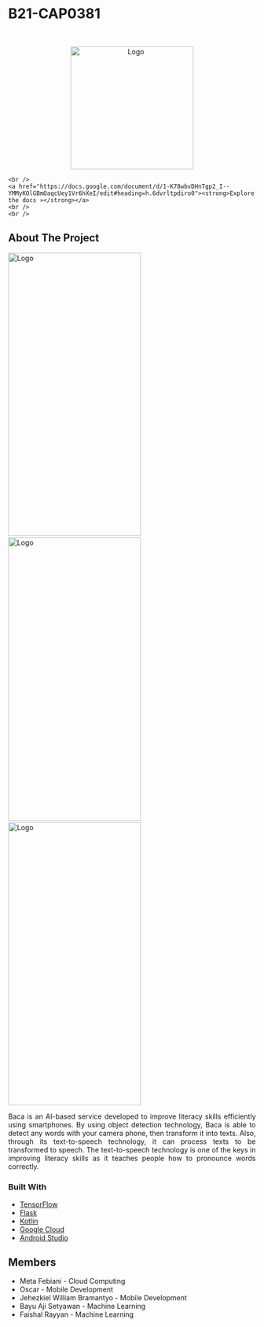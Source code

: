 # B21-CAP0381



<!-- PROJECT LOGO -->
<br />
<p align="center">
  <a href="https://github.com/SinLexT/Baca">
    <img src="https://user-images.githubusercontent.com/55538047/121354386-08b0aa00-c959-11eb-9bcf-13e387dec9ce.jpg" alt="Logo" width="250" height="250">
  </a>



  <p align="center">

    <br />
    <a href="https://docs.google.com/document/d/1-K78wbvDHnTgp2_I--YMMyKOlGBmOaqcUey1Vr6hXeI/edit#heading=h.6dvrltpdiro0"><strong>Explore the docs »</strong></a>
    <br />
    <br />

  </p>
</p>



<!-- ABOUT THE PROJECT -->
## About The Project

<p align="center">


<img src="https://user-images.githubusercontent.com/55538047/121356856-778f0280-c95b-11eb-9480-5cf498e0be97.jpg" alt="Logo" width="270" height="576.5">&nbsp; &nbsp;<img src="https://user-images.githubusercontent.com/55538047/121356921-8a093c00-c95b-11eb-896a-6e2da089c5ef.jpg" alt="Logo" width="270" height="576.5">&nbsp; &nbsp;<img src="https://user-images.githubusercontent.com/55538047/121356991-98efee80-c95b-11eb-856e-44a5065a1141.jpg" alt="Logo" width="270" height="576.5">



<div style="text-align: justify">Baca is an AI-based service developed to improve literacy skills efficiently using smartphones. By using object detection technology, Baca is able to detect any words with your camera phone, then transform it into texts. Also, through its text-to-speech technology, it can process texts to be transformed to speech. The text-to-speech technology is one of the keys in improving literacy skills as it teaches people how to pronounce words correctly.</div>

### Built With

* [TensorFlow](https://www.tensorflow.org)
* [Flask](https://flask.palletsprojects.com/en/2.0.x/)
* [Kotlin](https://kotlinlang.org/)
* [Google Cloud](https://cloud.google.com/)
* [Android Studio](https://developer.android.com/studio)







<!-- Members -->
## Members

* Meta Febiani - Cloud Computing
* Oscar - Mobile Development
* Jehezkiel William Bramantyo - Mobile Development
* Bayu Aji Setyawan - Machine Learning
* Faishal Rayyan - Machine Learning



